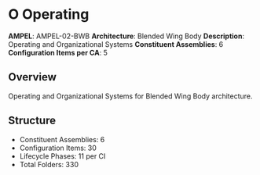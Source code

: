 # O Operating

**AMPEL**: AMPEL-02-BWB
**Architecture**: Blended Wing Body
**Description**: Operating and Organizational Systems
**Constituent Assemblies**: 6
**Configuration Items per CA**: 5

## Overview
Operating and Organizational Systems for Blended Wing Body architecture.

## Structure
- Constituent Assemblies: 6
- Configuration Items: 30
- Lifecycle Phases: 11 per CI
- Total Folders: 330
